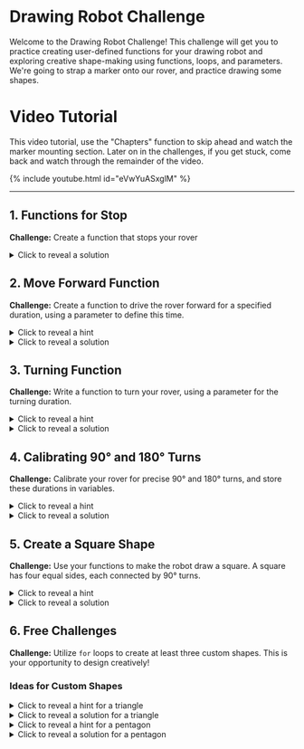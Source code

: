# Drawing Robot Challenge

Welcome to the Drawing Robot Challenge! This challenge will get you to practice creating user-defined functions for your drawing robot and exploring creative shape-making using functions, loops, and parameters. We're going to strap a marker onto our rover, and practice drawing some shapes. 

# Video Tutorial

This video tutorial, use the "Chapters" function to skip ahead and watch the marker mounting section. Later on in the challenges, if you get stuck, come back and watch through the remainder of the video. 

{% include youtube.html id="eVwYuASxglM" %}

***

## 1. Functions for Stop

**Challenge:** Create a function that stops your rover

<details>
<summary>Click to reveal a solution</summary>
<pre><code>
def stop():
    m1.throttle = 0  # Replace with your calibrated stop value for m1
    m2.throttle = 0  # Replace with your calibrated stop value for m2
</code></pre>
</details>

## 2. Move Forward Function

**Challenge:** Create a function to drive the rover forward for a specified duration, using a parameter to define this time.

<details>
<summary>Click to reveal a hint</summary>
<pre><code>
# Accept a parameter in your function to determine how many seconds the rover should move forward.
# Pass the parameter to a sleep function to control the movement duration.
</code></pre>
</details>

<details>
<summary>Click to reveal a solution</summary>
<pre><code>
def move_forward(sleep_time):
    m1.throttle = 0.5  # Adjust throttle for m1
    m2.throttle = -0.5 # Adjust throttle for m2 (or invert if needed)
    time.sleep(sleep_time)
    stop()
</code></pre>
</details>

## 3. Turning Function

**Challenge:** Write a function to turn your rover, using a parameter for the turning duration.

<details>
<summary>Click to reveal a hint</summary>
<pre><code>
# Turn the motors in opposite directions for a successful turning function.
# Use a parameter to specify the duration of the turn.
</code></pre>
</details>

<details>
<summary>Click to reveal a solution</summary>
<pre><code>
def turn(duration):
    m1.throttle = 0.5  # Throttle for clockwise turn
    m2.throttle = 0.5  # Ensure both motors are coordinated correctly
    time.sleep(duration)
    stop()
</code></pre>
</details>

## 4. Calibrating 90° and 180° Turns

**Challenge:** Calibrate your rover for precise 90° and 180° turns, and store these durations in variables.

<details>
<summary>Click to reveal a hint</summary>
<pre><code>
# You might need to experiment with different durations to achieve precise angles.
# Store these durations in variables to use in your functions.
</code></pre>
</details>

<details>
<summary>Click to reveal a solution</summary>
<pre><code>
turn_90_duration = 0.6  # Replace with your calibrated value
turn_180_duration = 1.2 # Replace with your calibrated value

turn(turn_90_duration)
turn(turn_180_duration)
</code></pre>
</details>

## 5. Create a Square Shape

**Challenge:** Use your functions to make the robot draw a square. A square has four equal sides, each connected by 90° turns.

<details>
<summary>Click to reveal a hint</summary>
<pre><code>
# Use a for loop to repeat movement and turning four times.
# Consider how long each side should be relative to your movement duration.
</code></pre>
</details>

<details>
<summary>Click to reveal a solution</summary>
<pre><code>
def draw_square():
    for i in range(4):
        move_forward(3)  # Move forward for 3 seconds
        turn_90()        # Turn 90°
</code></pre>
</details>

## 6. Free Challenges

**Challenge:** Utilize `for` loops to create at least three custom shapes. This is your opportunity to design creatively!

### Ideas for Custom Shapes

<details>
<summary>Click to reveal a hint for a triangle</summary>
<pre><code>
# For an equilateral triangle, use three sides and adjust your turn to approximately 120°.
</code></pre>
</details>

<details>
<summary>Click to reveal a solution for a triangle</summary>
<pre><code>
def draw_triangle():
    for _ in range(3):
        move_forward(3)
        turn(1.33)  # Example duration for a 120° turn
</code></pre>
</details>

<details>
<summary>Click to reveal a hint for a pentagon</summary>
<pre><code>
# For a regular pentagon, use a turn angle of approximately 72°.
</code></pre>
</details>

<details>
<summary>Click to reveal a solution for a pentagon</summary>
<pre><code>
def draw_pentagon():
    for _ in range(5):
        move_forward(2)
        turn(0.8)  # Example duration for a 72° turn
</code></pre>
</details>